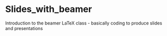 # Slides_with_beamer
Introduction to the beamer LaTeX class - basically coding to produce slides and presentations
